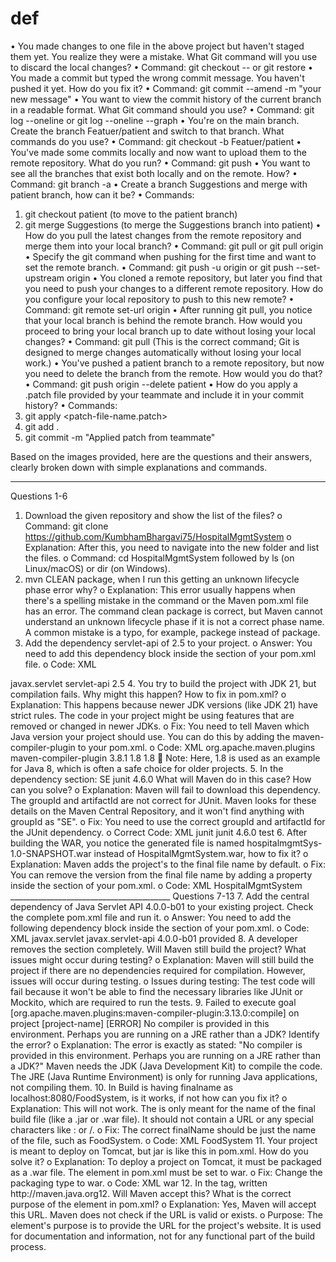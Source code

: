 # def
•  You made changes to one file in the above project but haven't staged them yet. You realize they were a mistake. What Git command will you use to discard the local changes?
•	Command: git checkout -- <file-name> or git restore <file-name>
•  You made a commit but typed the wrong commit message. You haven't pushed it yet. How do you fix it?
•	Command: git commit --amend -m "your new message"
•  You want to view the commit history of the current branch in a readable format. What Git command should you use?
•	Command: git log --oneline or git log --oneline --graph
•  You're on the main branch. Create the branch Featuer/patient and switch to that branch. What commands do you use?
•	Command: git checkout -b Featuer/patient
•  You've made some commits locally and now want to upload them to the remote repository. What do you run?
•	Command: git push
•  You want to see all the branches that exist both locally and on the remote. How?
•	Command: git branch -a
•  Create a branch Suggestions and merge with patient branch, how can it be?
•	Commands:
1.	git checkout patient (to move to the patient branch)
2.	git merge Suggestions (to merge the Suggestions branch into patient)
•  How do you pull the latest changes from the remote repository and merge them into your local branch?
•	Command: git pull or git pull origin <branch-name>
•  Specify the git command when pushing for the first time and want to set the remote branch.
•	Command: git push -u origin <branch-name> or git push --set-upstream origin <branch-name>
•  You cloned a remote repository, but later you find that you need to push your changes to a different remote repository. How do you configure your local repository to push to this new remote?
•	Command: git remote set-url origin <new-remote-url>
•  After running git pull, you notice that your local branch is behind the remote branch. How would you proceed to bring your local branch up to date without losing your local changes?
•	Command: git pull (This is the correct command; Git is designed to merge changes automatically without losing your local work.)
•  You've pushed a patient branch to a remote repository, but now you need to delete the branch from the remote. How would you do that?
•	Command: git push origin --delete patient
•  How do you apply a .patch file provided by your teammate and include it in your commit history?
•	Commands:
1.	git apply <patch-file-name.patch>
2.	git add .
3.	git commit -m "Applied patch from teammate"











Based on the images provided, here are the questions and their answers, clearly broken down with simple explanations and commands.
________________________________________
Questions 1-6
1.	Download the given repository and show the list of the files?
o	Command: git clone https://github.com/KumbhamBhargavi75/HospitalMgmtSystem
o	Explanation: After this, you need to navigate into the new folder and list the files.
o	Command: cd HospitalMgmtSystem followed by ls (on Linux/macOS) or dir (on Windows).
2.	mvn CLEAN package, when I run this getting an unknown lifecycle phase error why?
o	Explanation: This error usually happens when there's a spelling mistake in the command or the Maven pom.xml file has an error. The command clean package is correct, but Maven cannot understand an unknown lifecycle phase if it is not a correct phase name. A common mistake is a typo, for example, packege instead of package.
3.	Add the dependency servlet-api of 2.5 to your project.
o	Answer: You need to add this dependency block inside the <dependencies> section of your pom.xml file.
o	Code:
XML
<dependency>
    <groupId>javax.servlet</groupId>
    <artifactId>servlet-api</artifactId>
    <version>2.5</version>
</dependency>
4.	You try to build the project with JDK 21, but compilation fails. Why might this happen? How to fix in pom.xml?
o	Explanation: This happens because newer JDK versions (like JDK 21) have strict rules. The code in your project might be using features that are removed or changed in newer JDKs.
o	Fix: You need to tell Maven which Java version your project should use. You can do this by adding the maven-compiler-plugin to your pom.xml.
o	Code:
XML
<build>
    <plugins>
        <plugin>
            <groupId>org.apache.maven.plugins</groupId>
            <artifactId>maven-compiler-plugin</artifactId>
            <version>3.8.1</version>
            <configuration>
                <source>1.8</source>
                <target>1.8</target>
            </configuration>
        </plugin>
    </plugins>
</build>
	Note: Here, 1.8 is used as an example for Java 8, which is often a safe choice for older projects.
5.	In the dependency section: <dependency> <groupId>SE</groupId> <artifactId>junit</artifactId> <version>4.6.0</version> </dependency> What will Maven do in this case? How can you solve?
o	Explanation: Maven will fail to download this dependency. The groupId and artifactId are not correct for JUnit. Maven looks for these details on the Maven Central Repository, and it won't find anything with groupId as "SE".
o	Fix: You need to use the correct groupId and artifactId for the JUnit dependency.
o	Correct Code:
XML
<dependency>
    <groupId>junit</groupId>
    <artifactId>junit</artifactId>
    <version>4.6.0</version>
    <scope>test</scope>
</dependency>
6.	After building the WAR, you notice the generated file is named hospitalmgmtSys-1.0-SNAPSHOT.war instead of HospitalMgmtSystem.war, how to fix it?
o	Explanation: Maven adds the project's <version> to the final file name by default.
o	Fix: You can remove the version from the final file name by adding a <finalName> property inside the <build> section of your pom.xml.
o	Code:
XML
<build>
    <finalName>HospitalMgmtSystem</finalName>
</build>
________________________________________
Questions 7-13
7.	Add the central dependency of Java Servlet API 4.0.0-b01 to your existing project. Check the complete pom.xml file and run it.
o	Answer: You need to add the following dependency block inside the <dependencies> section of your pom.xml.
o	Code:
XML
<dependency>
    <groupId>javax.servlet</groupId>
    <artifactId>javax.servlet-api</artifactId>
    <version>4.0.0-b01</version>
    <scope>provided</scope>
</dependency>
8.	A developer removes the <dependencies> section completely. Will Maven still build the project? What issues might occur during testing?
o	Explanation: Maven will still build the project if there are no dependencies required for compilation. However, issues will occur during testing.
o	Issues during testing: The test code will fail because it won't be able to find the necessary libraries like JUnit or Mockito, which are required to run the tests.
9.	Failed to execute goal [org.apache.maven.plugins:maven-compiler-plugin:3.13.0:compile] on project [project-name] [ERROR] No compiler is provided in this environment. Perhaps you are running on a JRE rather than a JDK? Identify the error?
o	Explanation: The error is exactly as stated: "No compiler is provided in this environment. Perhaps you are running on a JRE rather than a JDK?" Maven needs the JDK (Java Development Kit) to compile the code. The JRE (Java Runtime Environment) is only for running Java applications, not compiling them.
10.	In Build is having finalname as <finalName>localhost:8080/FoodSystem</finalName>, is it works, if not how can you fix it?
o	Explanation: This will not work. The <finalName> is only meant for the name of the final build file (like a .jar or .war file). It should not contain a URL or any special characters like : or /.
o	Fix: The correct finalName should be just the name of the file, such as FoodSystem.
o	Code:
XML
<build>
    <finalName>FoodSystem</finalName>
</build>
11.	Your project is meant to deploy on Tomcat, but <packaging>jar</packaging> is like this in pom.xml. How do you solve it?
o	Explanation: To deploy a project on Tomcat, it must be packaged as a .war file. The <packaging> element in pom.xml must be set to war.
o	Fix: Change the packaging type to war.
o	Code:
XML
<packaging>war</packaging>
12.	In the <url> tag, written <url>http://maven.java.org12</url>. Will Maven accept this? What is the correct purpose of the <url> element in pom.xml?
o	Explanation: Yes, Maven will accept this URL. Maven does not check if the URL is valid or exists.
o	Purpose: The <url> element's purpose is to provide the URL for the project's website. It is used for documentation and information, not for any functional part of the build process.
